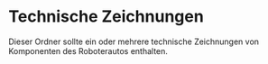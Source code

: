 Technische Zeichnungen
====

Dieser Ordner sollte ein oder mehrere technische Zeichnungen von Komponenten des Roboterautos enthalten.